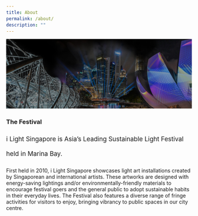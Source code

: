 ```yaml
---
title: About
permalink: /about/
description: ""
---
```

![](/images/About/ilsgherobanner(f).jpg)

### **The Festival**
<p style="font-size:17px; line-height:40px">
i Light Singapore is Asia’s Leading Sustainable Light Festival held in Marina Bay.

First held in 2010, i Light Singapore showcases light art installations created by Singaporean and international artists. These artworks are designed with energy-saving lightings and/or environmentally-friendly materials to encourage festival goers and the general public to adopt sustainable habits in their everyday lives. The Festival also features a diverse range of fringe activities for visitors to enjoy, bringing vibrancy to public spaces in our city centre. </p>